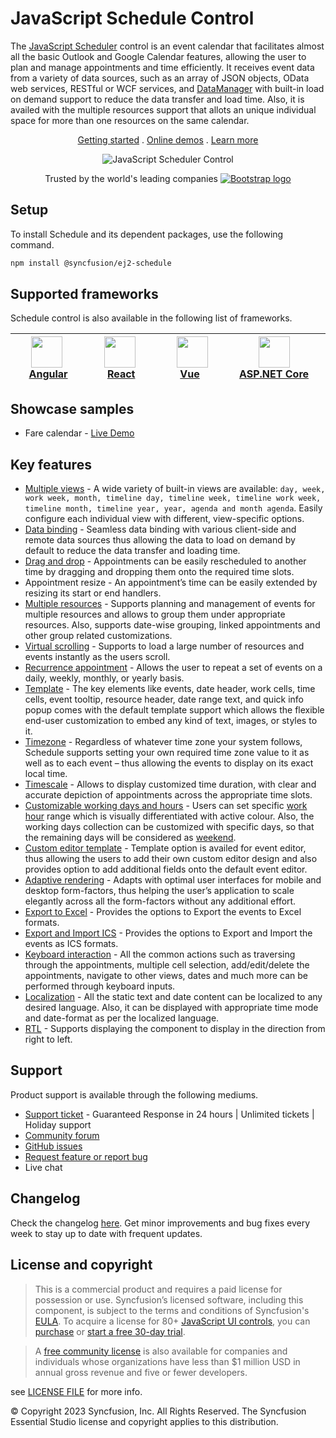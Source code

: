 # JavaScript Schedule Control

The [JavaScript Scheduler](https://www.syncfusion.com/javascript-ui-controls/js-scheduler?utm_source=npm&utm_medium=listing&utm_campaign=javascript-scheduler-npm) control is an event calendar that facilitates almost all the basic Outlook and Google Calendar features, allowing the user to plan and manage appointments and time efficiently. It receives event data from a variety of data sources, such as an array of JSON objects, OData web services, RESTful or WCF services, and [DataManager](https://ej2.syncfusion.com/documentation/data/data-binding/) with built-in load on demand support to reduce the data transfer and load time. Also, it is availed with the multiple resources support that allots an unique individual space for more than one resources on the same calendar.

<p align="center">
    <a href="https://ej2.syncfusion.com/documentation/schedule/getting-started/?utm_source=npm&utm_medium=listing&utm_campaign=javascript-scheduler-npm">Getting started</a> . 
    <a href="https://ej2.syncfusion.com/demos/?utm_source=npm&utm_medium=listing&utm_campaign=javascript-scheduler-npm#/bootstrap5/schedule/overview.html">Online demos</a> . 
    <a href="https://www.syncfusion.com/javascript-ui-controls/js-scheduler?utm_source=npm&utm_medium=listing&utm_campaign=javascript-scheduler-npm">Learn more</a>
</p>
<p align="center">
<img src="https://raw.githubusercontent.com/SyncfusionExamples/nuget-img/master/javascript/javascript-scheduler.png" alt="JavaScript Scheduler Control"/>
</p>
<p align="center">
Trusted by the world's leading companies
  <a href="https://www.syncfusion.com">
    <img src="https://raw.githubusercontent.com/SyncfusionExamples/nuget-img/master/syncfusion/syncfusion-trusted-companies.webp" alt="Bootstrap logo">
  </a>
</p>

## Setup

To install Schedule and its dependent packages, use the following command.

```sh
npm install @syncfusion/ej2-schedule
```

## Supported frameworks

Schedule control is also available in the following list of frameworks.

| [<img src="https://ej2.syncfusion.com/github/images/angular.svg" height="50" />](https://www.syncfusion.com/angular-ui-components?utm_medium=listing&utm_source=github)<br/>&nbsp;&nbsp;&nbsp;&nbsp;&nbsp;[Angular](https://www.syncfusion.com/angular-ui-components?utm_medium=listing&utm_source=github)&nbsp;&nbsp;&nbsp;&nbsp; | [<img src="https://ej2.syncfusion.com/github/images/react.svg"  height="50" />](https://www.syncfusion.com/react-ui-components?utm_medium=listing&utm_source=github)<br/>&nbsp;&nbsp;&nbsp;&nbsp;&nbsp;&nbsp;&nbsp;[React](https://www.syncfusion.com/react-ui-components?utm_medium=listing&utm_source=github)&nbsp;&nbsp;&nbsp;&nbsp;&nbsp;&nbsp; | [<img src="https://ej2.syncfusion.com/github/images/vue.svg" height="50" />](https://www.syncfusion.com/vue-ui-components?utm_medium=listing&utm_source=github)<br/>&nbsp;&nbsp;&nbsp;&nbsp;&nbsp;&nbsp;&nbsp;[Vue](https://www.syncfusion.com/vue-ui-components?utm_medium=listing&utm_source=github)&nbsp;&nbsp;&nbsp;&nbsp;&nbsp;&nbsp;&nbsp;&nbsp;&nbsp; | [<img src="https://ej2.syncfusion.com/github/images/netcore.svg" height="50" />](https://www.syncfusion.com/aspnet-core-ui-controls?utm_medium=listing&utm_source=github)<br/>&nbsp;&nbsp;[ASP.NET&nbsp;Core](https://www.syncfusion.com/aspnet-core-ui-controls?utm_medium=listing&utm_source=github)&nbsp;&nbsp; | [<img src="https://ej2.syncfusion.com/github/images/netmvc.svg" height="50" />](https://www.syncfusion.com/aspnet-mvc-ui-controls?utm_medium=listing&utm_source=github)<br/>&nbsp;&nbsp;[ASP.NET&nbsp;MVC](https://www.syncfusion.com/aspnet-mvc-ui-controls?utm_medium=listing&utm_source=github)&nbsp;&nbsp; | 
| :-----: | :-----: | :-----: | :-----: | :-----: |

## Showcase samples

* Fare calendar - [Live Demo](https://ej2.syncfusion.com/demos/#/bootstrap5/schedule/resources.html?utm_source=npm&utm_medium=listing&utm_campaign=javascript-scheduler-npm)

## Key features

* [Multiple views](https://ej2.syncfusion.com/demos/#/bootstrap5/schedule/views.html?utm_source=npm&utm_medium=listing&utm_campaign=javascript-scheduler-npm) - A wide variety of built-in views are available: `day, week, work week, month, timeline day, timeline week, timeline work week, timeline month, timeline year, year, agenda and month agenda`. Easily configure each individual view with different, view-specific options.
* [Data binding](https://ej2.syncfusion.com/demos/#/bootstrap5/schedule/remote-data.html?utm_source=npm&utm_medium=listing&utm_campaign=javascript-scheduler-npm) - Seamless data binding with various client-side and remote data sources thus allowing the data to load on demand by default to reduce the data transfer and loading time.
* [Drag and drop](https://ej2.syncfusion.com/demos/#/bootstrap5/schedule/external-drag-drop.html?utm_source=npm&utm_medium=listing&utm_campaign=javascript-scheduler-npm) - Appointments can be easily rescheduled to another time by dragging and dropping them onto the required time slots.
* Appointment resize - An appointment’s time can be easily extended by resizing its start or end handlers.
* [Multiple resources](https://ej2.syncfusion.com/demos/#/bootstrap5/schedule/resource-grouping.html?utm_source=npm&utm_medium=listing&utm_campaign=javascript-scheduler-npm) - Supports planning and management of events for multiple resources and allows to group them under appropriate resources. Also, supports date-wise grouping, linked appointments and other group related customizations.
* [Virtual scrolling](https://ej2.syncfusion.com/demos/#/bootstrap5/schedule/virtual-scrolling.html?utm_source=npm&utm_medium=listing&utm_campaign=javascript-scheduler-npm) - Supports to load a large number of resources and events instantly as the users scroll.
* [Recurrence appointment](https://ej2.syncfusion.com/demos/#/bootstrap5/schedule/recurrence-events.html?utm_source=npm&utm_medium=listing&utm_campaign=javascript-scheduler-npm) - Allows the user to repeat a set of events on a daily, weekly, monthly, or yearly basis.
* [Template](https://ej2.syncfusion.com/demos/#/bootstrap5/schedule/event-template.html?utm_source=npm&utm_medium=listing&utm_campaign=javascript-scheduler-npm) - The key elements like events, date header, work cells, time cells, event tooltip, resource header, date range text, and quick info popup comes with the default template support which allows the flexible end-user customization to embed any kind of text, images, or styles to it.
* [Timezone](https://ej2.syncfusion.com/demos/#/bootstrap5/schedule/timezone.html?utm_source=npm&utm_medium=listing&utm_campaign=javascript-scheduler-npm) -  Regardless of whatever time zone your system follows, Schedule supports setting your own required time zone value to it as well as to each event – thus allowing the events to display on its exact local time.
* [Timescale](https://ej2.syncfusion.com/demos/#/bootstrap5/schedule/time-scale.html?utm_source=npm&utm_medium=listing&utm_campaign=javascript-scheduler-npm) - Allows to display customized time duration, with clear and accurate depiction of appointments across the appropriate time slots.
* [Customizable working days and hours](https://ej2.syncfusion.com/demos/#/bootstrap5/schedule/work-days.html?utm_source=npm&utm_medium=listing&utm_campaign=javascript-scheduler-npm) - Users can set specific [work hour](https://ej2.syncfusion.com/demos/#/bootstrap5/schedule/work-hour.html?utm_source=npm&utm_medium=listing&utm_campaign=javascript-scheduler-npm) range which is visually differentiated with active colour. Also, the working days collection can be customized with specific days, so that the remaining days will be considered as [weekend](https://ej2.syncfusion.com/demos/#/bootstrap5/schedule/hide-weekend.html?utm_source=npm&utm_medium=listing&utm_campaign=javascript-scheduler-npm).
* [Custom editor template](https://ej2.syncfusion.com/demos/#/bootstrap5/schedule/editor-template.html?utm_source=npm&utm_medium=listing&utm_campaign=javascript-scheduler-npm) - Template option is availed for event editor, thus allowing the users to add their own custom editor design and also provides option to add additional fields onto the default event editor.
* [Adaptive rendering](https://ej2.syncfusion.com/demos/#/bootstrap5/schedule/month-agenda.html?utm_source=npm&utm_medium=listing&utm_campaign=javascript-scheduler-npm) - Adapts with optimal user interfaces for mobile and desktop form-factors, thus helping the user’s application to scale elegantly across all the form-factors without any additional effort.
* [Export to Excel](https://ej2.syncfusion.com/demos/#/bootstrap5/schedule/excel-export.html?utm_source=npm&utm_medium=listing&utm_campaign=javascript-scheduler-npm) - Provides the options to Export the events to Excel formats.
* [Export and Import ICS](https://ej2.syncfusion.com/demos/#/bootstrap5/schedule/calendar-export-import.html?utm_source=npm&utm_medium=listing&utm_campaign=javascript-scheduler-npm) - Provides the options to Export and Import the events as ICS formats.
* [Keyboard interaction](https://ej2.syncfusion.com/demos/#/bootstrap5/schedule/keyboard-interaction.html?utm_source=npm&utm_medium=listing&utm_campaign=javascript-scheduler-npm) - All the common actions such as traversing through the appointments, multiple cell selection, add/edit/delete the appointments, navigate to other views, dates and much more can be performed through keyboard inputs.
* [Localization](https://ej2.syncfusion.com/documentation/schedule/localization.html?lang=typescript#localization?utm_source=npm&utm_medium=listing&utm_campaign=javascript-scheduler-npm) - All the static text and date content can be localized to any desired language. Also, it can be displayed with appropriate time mode and date-format as per the localized language.
* [RTL](https://ej2.syncfusion.com/documentation/schedule/localization.html?lang=typescript#rtl?utm_source=npm&utm_medium=listing&utm_campaign=javascript-scheduler-npm) - Supports displaying the component to display in the direction from right to left.

## Support

Product support is available through the following mediums.

* [Support ticket](https://support.syncfusion.com/support/tickets/create) - Guaranteed Response in 24 hours | Unlimited tickets | Holiday support
* [Community forum](https://www.syncfusion.com/forums/essential-js2?utm_source=npm&utm_medium=listing&utm_campaign=javascript-scheduler-npm)
* [GitHub issues](https://github.com/syncfusion/ej2-javascript-ui-controls/issues/new)
* [Request feature or report bug](https://www.syncfusion.com/feedback/javascript?utm_source=npm&utm_medium=listing&utm_campaign=javascript-scheduler-npm)
* Live chat

## Changelog

Check the changelog [here](https://ej2.syncfusion.com/documentation/release-notes?utm_source=npm&utm_medium=listing&utm_campaign=javascript-scheduler-npm). Get minor improvements and bug fixes every week to stay up to date with frequent updates.

## License and copyright

> This is a commercial product and requires a paid license for possession or use. Syncfusion’s licensed software, including this component, is subject to the terms and conditions of Syncfusion's [EULA](https://www.syncfusion.com/eula/es/). To acquire a license for 80+ [JavaScript UI controls](https://www.syncfusion.com/javascript-ui-controls), you can [purchase](https://www.syncfusion.com/sales/products) or [start a free 30-day trial](https://www.syncfusion.com/account/manage-trials/start-trials).

> A [free community license](https://www.syncfusion.com/products/communitylicense) is also available for companies and individuals whose organizations have less than $1 million USD in annual gross revenue and five or fewer developers.

see [LICENSE FILE](https://github.com/syncfusion/ej2-javascript-ui-controls/blob/master/license?utm_source=npm&utm_medium=listing&utm_campaign=javascript-scheduler-npm) for more info.

© Copyright 2023 Syncfusion, Inc. All Rights Reserved. The Syncfusion Essential Studio license and copyright applies to this distribution.
